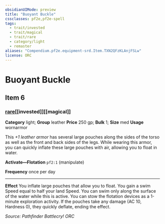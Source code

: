 ```yaml
---
obsidianUIMode: preview
title: "Buoyant Buckle"
cssclasses: pf2e,pf2e-spell
tags:
  - trait/invested
  - trait/magical
  - trait/rare
  - category/light
  - remaster
aliases: "Compendium.pf2e.equipment-srd.Item.TXN2QFzKLAnjFSLw"
license: ORC
---
```

# Buoyant Buckle
## Item 6
### [rare](rare "Rare Rarity Trait")[[invested]][[magical]]

**Category** light; **Group** leather
**Price** 250 gp; 
**Bulk** 1; **Size** med
**Usage** wornarmor

This _+1 leather armor_ has several large pouches along the sides of the torso as well as the front and back sides of the legs. While wearing this armor, you can quickly inflate these large pouches with air, allowing you to float in water.

**Activate—Flotation** `pf2:1` (manipulate)

**Frequency** once per day

* * *

**Effect** You inflate large pouches that allow you to float. You gain a swim Speed equal to half your land Speed. You can swim only along the surface of the water while this is active. You can stow the flotation devices as a 1-minute exploration activity. If the pouches take any damage (AC 10, Hardness 0), they quickly deflate, ending the effect.

*Source: Pathfinder Battlecry!*
*ORC*